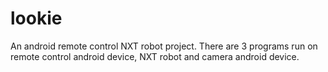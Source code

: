 lookie
======

An android remote control NXT robot project. There are 3 programs run on remote control android device, NXT robot and camera android device. 